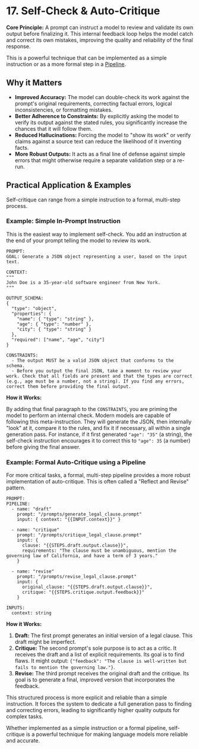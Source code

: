 # 17. Self-Check & Auto-Critique

**Core Principle:** A prompt can instruct a model to review and validate its own output before finalizing it. This internal feedback loop helps the model catch and correct its own mistakes, improving the quality and reliability of the final response.

This is a powerful technique that can be implemented as a simple instruction or as a more formal step in a [Pipeline](./pipelines_steps.md).

## Why it Matters

*   **Improved Accuracy:** The model can double-check its work against the prompt's original requirements, correcting factual errors, logical inconsistencies, or formatting mistakes.
*   **Better Adherence to Constraints:** By explicitly asking the model to verify its output against the stated rules, you significantly increase the chances that it will follow them.
*   **Reduced Hallucinations:** Forcing the model to "show its work" or verify claims against a source text can reduce the likelihood of it inventing facts.
*   **More Robust Outputs:** It acts as a final line of defense against simple errors that might otherwise require a separate validation step or a re-run.

## Practical Application & Examples

Self-critique can range from a simple instruction to a formal, multi-step process.

### Example: Simple In-Prompt Instruction

This is the easiest way to implement self-check. You add an instruction at the end of your prompt telling the model to review its work.

```
PROMPT:
GOAL: Generate a JSON object representing a user, based on the input text.

CONTEXT:
"""
John Doe is a 35-year-old software engineer from New York.
"""

OUTPUT_SCHEMA:
{
  "type": "object",
  "properties": {
    "name": { "type": "string" },
    "age": { "type": "number" },
    "city": { "type": "string" }
  },
  "required": ["name", "age", "city"]
}

CONSTRAINTS:
  - The output MUST be a valid JSON object that conforms to the schema.
  - Before you output the final JSON, take a moment to review your work. Check that all fields are present and that the types are correct (e.g., age must be a number, not a string). If you find any errors, correct them before providing the final output.
```

**How it Works:**

By adding that final paragraph to the `CONSTRAINTS`, you are priming the model to perform an internal check. Modern models are capable of following this meta-instruction. They will generate the JSON, then internally "look" at it, compare it to the rules, and fix it if necessary, all within a single generation pass. For instance, if it first generated `"age": "35"` (a string), the self-check instruction encourages it to correct this to `"age": 35` (a number) before giving the final answer.

### Example: Formal Auto-Critique using a Pipeline

For more critical tasks, a formal, multi-step pipeline provides a more robust implementation of auto-critique. This is often called a "Reflect and Revise" pattern.

```
PROMPT:
PIPELINE:
  - name: "draft"
    prompt: "/prompts/generate_legal_clause.prompt"
    input: { context: "{{INPUT.context}}" }

  - name: "critique"
    prompt: "/prompts/critique_legal_clause.prompt"
    input: {
      clause: "{{STEPS.draft.output.clause}}",
      requirements: "The clause must be unambiguous, mention the governing law of California, and have a term of 3 years."
    }

  - name: "revise"
    prompt: "/prompts/revise_legal_clause.prompt"
    input: {
      original_clause: "{{STEPS.draft.output.clause}}",
      critique: "{{STEPS.critique.output.feedback}}"
    }

INPUTS:
  context: string
```

**How it Works:**

1.  **Draft:** The first prompt generates an initial version of a legal clause. This draft might be imperfect.
2.  **Critique:** The second prompt's sole purpose is to act as a critic. It receives the draft and a list of explicit requirements. Its goal is to find flaws. It might output: `{"feedback": "The clause is well-written but fails to mention the governing law."}`.
3.  **Revise:** The third prompt receives the original draft and the critique. Its goal is to generate a final, improved version that incorporates the feedback.

This structured process is more explicit and reliable than a simple instruction. It forces the system to dedicate a full generation pass to finding and correcting errors, leading to significantly higher quality outputs for complex tasks.

Whether implemented as a simple instruction or a formal pipeline, self-critique is a powerful technique for making language models more reliable and accurate.
